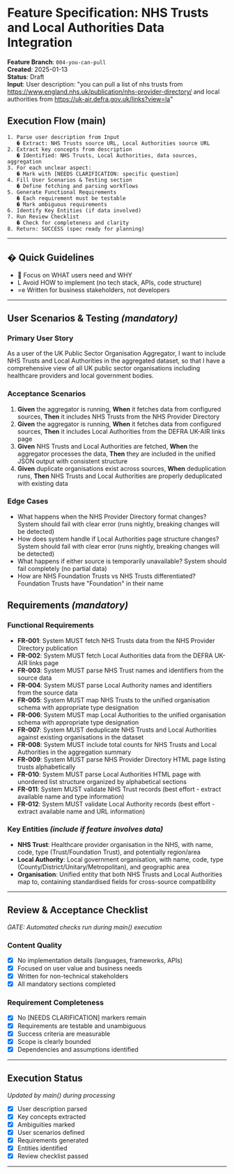 # Feature Specification: NHS Trusts and Local Authorities Data Integration

**Feature Branch**: `004-you-can-pull`  
**Created**: 2025-01-13  
**Status**: Draft  
**Input**: User description: "you can pull a list of nhs trusts from https://www.england.nhs.uk/publication/nhs-provider-directory/ and local authorities from https://uk-air.defra.gov.uk/links?view=la"

## Execution Flow (main)
```
1. Parse user description from Input
   � Extract: NHS Trusts source URL, Local Authorities source URL
2. Extract key concepts from description
   � Identified: NHS Trusts, Local Authorities, data sources, aggregation
3. For each unclear aspect:
   � Mark with [NEEDS CLARIFICATION: specific question]
4. Fill User Scenarios & Testing section
   � Define fetching and parsing workflows
5. Generate Functional Requirements
   � Each requirement must be testable
   � Mark ambiguous requirements
6. Identify Key Entities (if data involved)
7. Run Review Checklist
   � Check for completeness and clarity
8. Return: SUCCESS (spec ready for planning)
```

---

## � Quick Guidelines
-  Focus on WHAT users need and WHY
- L Avoid HOW to implement (no tech stack, APIs, code structure)
- =e Written for business stakeholders, not developers

---

## User Scenarios & Testing *(mandatory)*

### Primary User Story
As a user of the UK Public Sector Organisation Aggregator, I want to include NHS Trusts and Local Authorities in the aggregated dataset, so that I have a comprehensive view of all UK public sector organisations including healthcare providers and local government bodies.

### Acceptance Scenarios
1. **Given** the aggregator is running, **When** it fetches data from configured sources, **Then** it includes NHS Trusts from the NHS Provider Directory
2. **Given** the aggregator is running, **When** it fetches data from configured sources, **Then** it includes Local Authorities from the DEFRA UK-AIR links page
3. **Given** NHS Trusts and Local Authorities are fetched, **When** the aggregator processes the data, **Then** they are included in the unified JSON output with consistent structure
4. **Given** duplicate organisations exist across sources, **When** deduplication runs, **Then** NHS Trusts and Local Authorities are properly deduplicated with existing data

### Edge Cases
- What happens when the NHS Provider Directory format changes? System should fail with clear error (runs nightly, breaking changes will be detected)
- How does system handle if Local Authorities page structure changes? System should fail with clear error (runs nightly, breaking changes will be detected)
- What happens if either source is temporarily unavailable? System should fail completely (no partial data)
- How are NHS Foundation Trusts vs NHS Trusts differentiated? Foundation Trusts have "Foundation" in their name

## Requirements *(mandatory)*

### Functional Requirements
- **FR-001**: System MUST fetch NHS Trusts data from the NHS Provider Directory publication
- **FR-002**: System MUST fetch Local Authorities data from the DEFRA UK-AIR links page
- **FR-003**: System MUST parse NHS Trust names and identifiers from the source data
- **FR-004**: System MUST parse Local Authority names and identifiers from the source data
- **FR-005**: System MUST map NHS Trusts to the unified organisation schema with appropriate type designation
- **FR-006**: System MUST map Local Authorities to the unified organisation schema with appropriate type designation
- **FR-007**: System MUST deduplicate NHS Trusts and Local Authorities against existing organisations in the dataset
- **FR-008**: System MUST include total counts for NHS Trusts and Local Authorities in the aggregation summary
- **FR-009**: System MUST parse NHS Provider Directory HTML page listing trusts alphabetically
- **FR-010**: System MUST parse Local Authorities HTML page with unordered list structure organized by alphabetical sections
- **FR-011**: System MUST validate NHS Trust records (best effort - extract available name and type information)
- **FR-012**: System MUST validate Local Authority records (best effort - extract available name and URL information)

### Key Entities *(include if feature involves data)*
- **NHS Trust**: Healthcare provider organisation in the NHS, with name, code, type (Trust/Foundation Trust), and potentially region/area
- **Local Authority**: Local government organisation, with name, code, type (County/District/Unitary/Metropolitan), and geographic area
- **Organisation**: Unified entity that both NHS Trusts and Local Authorities map to, containing standardised fields for cross-source compatibility

---

## Review & Acceptance Checklist
*GATE: Automated checks run during main() execution*

### Content Quality
- [x] No implementation details (languages, frameworks, APIs)
- [x] Focused on user value and business needs
- [x] Written for non-technical stakeholders
- [x] All mandatory sections completed

### Requirement Completeness
- [x] No [NEEDS CLARIFICATION] markers remain
- [x] Requirements are testable and unambiguous  
- [x] Success criteria are measurable
- [x] Scope is clearly bounded
- [x] Dependencies and assumptions identified

---

## Execution Status
*Updated by main() during processing*

- [x] User description parsed
- [x] Key concepts extracted
- [x] Ambiguities marked
- [x] User scenarios defined
- [x] Requirements generated
- [x] Entities identified
- [x] Review checklist passed

---
